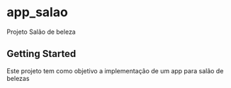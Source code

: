 # app_salao

Projeto Salão de beleza

## Getting Started

Este projeto tem como objetivo a implementação de um app para salão de belezas
